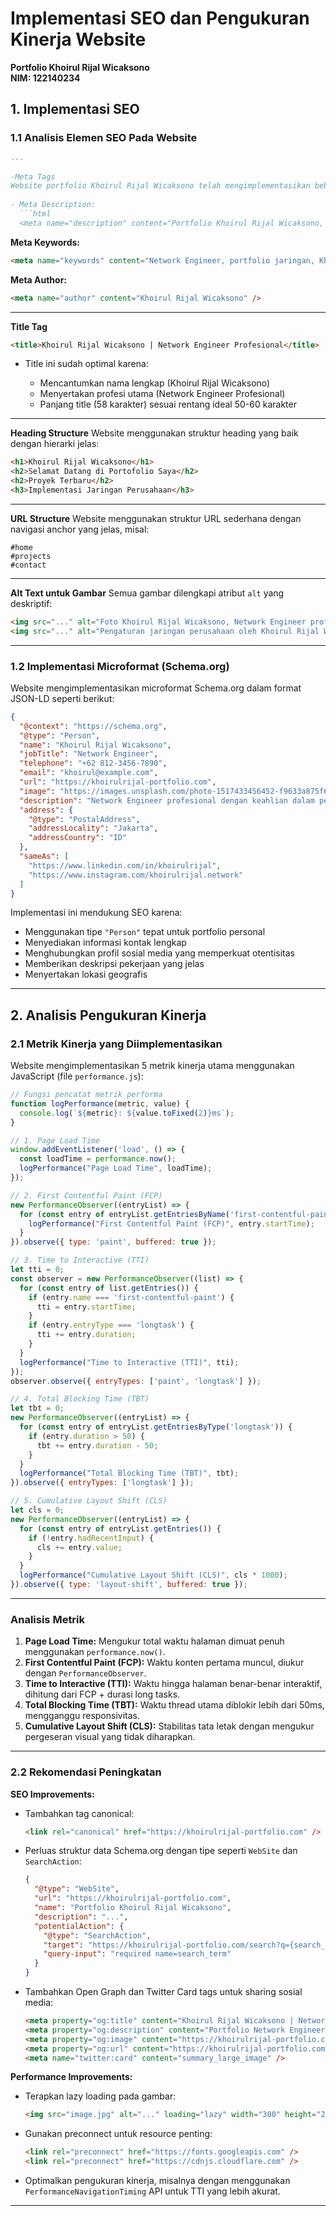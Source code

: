 # Implementasi SEO dan Pengukuran Kinerja Website  
**Portfolio Khoirul Rijal Wicaksono**  
**NIM: 122140234**


## 1. Implementasi SEO

### 1.1 Analisis Elemen SEO Pada Website
````markdown
---

-Meta Tags
Website portfolio Khoirul Rijal Wicaksono telah mengimplementasikan beberapa elemen SEO penting pada bagian `<head>` dokumen HTML:
  
- Meta Description:  
  ```html
  <meta name="description" content="Portfolio Khoirul Rijal Wicaksono, Network Engineer profesional dengan pengalaman dan keahlian di bidang jaringan komputer. Jelajahi proyek dan keahlian saya dalam manajemen dan pengelolaan jaringan!"/>
````

 **Meta Keywords:**

  ```html
  <meta name="keywords" content="Network Engineer, portfolio jaringan, Khoirul Rijal Wicaksono, administrasi jaringan, manajemen jaringan, IT network" />
  ```
 **Meta Author:**

  ```html
  <meta name="author" content="Khoirul Rijal Wicaksono" />
  ```

---

**Title Tag**

```html
<title>Khoirul Rijal Wicaksono | Network Engineer Profesional</title>
```

* Title ini sudah optimal karena:

  * Mencantumkan nama lengkap (Khoirul Rijal Wicaksono)
  * Menyertakan profesi utama (Network Engineer Profesional)
  * Panjang title (58 karakter) sesuai rentang ideal 50-60 karakter

---

**Heading Structure**
Website menggunakan struktur heading yang baik dengan hierarki jelas:

```html
<h1>Khoirul Rijal Wicaksono</h1>
<h2>Selamat Datang di Portofolio Saya</h2>
<h2>Proyek Terbaru</h2>
<h3>Implementasi Jaringan Perusahaan</h3>
```

---

**URL Structure**
Website menggunakan struktur URL sederhana dengan navigasi anchor yang jelas, misal:

```
#home  
#projects  
#contact
```

---

**Alt Text untuk Gambar**
Semua gambar dilengkapi atribut `alt` yang deskriptif:

```html
<img src="..." alt="Foto Khoirul Rijal Wicaksono, Network Engineer profesional" width="300" height="200" />
<img src="..." alt="Pengaturan jaringan perusahaan oleh Khoirul Rijal Wicaksono" width="300" height="200" />
```

---

### 1.2 Implementasi Microformat (Schema.org)

Website mengimplementasikan microformat Schema.org dalam format JSON-LD seperti berikut:

```json
{
  "@context": "https://schema.org",
  "@type": "Person",
  "name": "Khoirul Rijal Wicaksono",
  "jobTitle": "Network Engineer",
  "telephone": "+62 812-3456-7890",
  "email": "khoirul@example.com",
  "url": "https://khoirulrijal-portfolio.com",
  "image": "https://images.unsplash.com/photo-1517433456452-f9633a875f6f?ixlib=rb-4.0.3&auto=format&fit=crop&w=300&q=80",
  "description": "Network Engineer profesional dengan keahlian dalam pengelolaan jaringan, troubleshooting, dan optimasi solusi IT.",
  "address": {
    "@type": "PostalAddress",
    "addressLocality": "Jakarta",
    "addressCountry": "ID"
  },
  "sameAs": [
    "https://www.linkedin.com/in/khoirulrijal",
    "https://www.instagram.com/khoirulrijal.network"
  ]
}
```

Implementasi ini mendukung SEO karena:

* Menggunakan tipe `"Person"` tepat untuk portfolio personal
* Menyediakan informasi kontak lengkap
* Menghubungkan profil sosial media yang memperkuat otentisitas
* Memberikan deskripsi pekerjaan yang jelas
* Menyertakan lokasi geografis

---

## 2. Analisis Pengukuran Kinerja

### 2.1 Metrik Kinerja yang Diimplementasikan

Website mengimplementasikan 5 metrik kinerja utama menggunakan JavaScript (file `performance.js`):

```js
// Fungsi pencatat metrik performa
function logPerformance(metric, value) {
  console.log(`${metric}: ${value.toFixed(2)}ms`);
}

// 1. Page Load Time
window.addEventListener('load', () => {
  const loadTime = performance.now();
  logPerformance("Page Load Time", loadTime);
});

// 2. First Contentful Paint (FCP)
new PerformanceObserver((entryList) => {
  for (const entry of entryList.getEntriesByName('first-contentful-paint')) {
    logPerformance("First Contentful Paint (FCP)", entry.startTime);
  }
}).observe({ type: 'paint', buffered: true });

// 3. Time to Interactive (TTI)
let tti = 0;
const observer = new PerformanceObserver((list) => {
  for (const entry of list.getEntries()) {
    if (entry.name === 'first-contentful-paint') {
      tti = entry.startTime;
    }
    if (entry.entryType === 'longtask') {
      tti += entry.duration;
    }
  }
  logPerformance("Time to Interactive (TTI)", tti);
});
observer.observe({ entryTypes: ['paint', 'longtask'] });

// 4. Total Blocking Time (TBT)
let tbt = 0;
new PerformanceObserver((entryList) => {
  for (const entry of entryList.getEntriesByType('longtask')) {
    if (entry.duration > 50) {
      tbt += entry.duration - 50;
    }
  }
  logPerformance("Total Blocking Time (TBT)", tbt);
}).observe({ entryTypes: ['longtask'] });

// 5. Cumulative Layout Shift (CLS)
let cls = 0;
new PerformanceObserver((entryList) => {
  for (const entry of entryList.getEntries()) {
    if (!entry.hadRecentInput) {
      cls += entry.value;
    }
  }
  logPerformance("Cumulative Layout Shift (CLS)", cls * 1000);
}).observe({ type: 'layout-shift', buffered: true });
```

---

### Analisis Metrik

1. **Page Load Time:** Mengukur total waktu halaman dimuat penuh menggunakan `performance.now()`.
2. **First Contentful Paint (FCP):** Waktu konten pertama muncul, diukur dengan `PerformanceObserver`.
3. **Time to Interactive (TTI):** Waktu hingga halaman benar-benar interaktif, dihitung dari FCP + durasi long tasks.
4. **Total Blocking Time (TBT):** Waktu thread utama diblokir lebih dari 50ms, mengganggu responsivitas.
5. **Cumulative Layout Shift (CLS):** Stabilitas tata letak dengan mengukur pergeseran visual yang tidak diharapkan.

---

### 2.2 Rekomendasi Peningkatan

**SEO Improvements:**

* Tambahkan tag canonical:

  ```html
  <link rel="canonical" href="https://khoirulrijal-portfolio.com" />
  ```
* Perluas struktur data Schema.org dengan tipe seperti `WebSite` dan `SearchAction`:

  ```json
  {
    "@type": "WebSite",
    "url": "https://khoirulrijal-portfolio.com",
    "name": "Portfolio Khoirul Rijal Wicaksono",
    "description": "...",
    "potentialAction": {
      "@type": "SearchAction",
      "target": "https://khoirulrijal-portfolio.com/search?q={search_term}",
      "query-input": "required name=search_term"
    }
  }
  ```
* Tambahkan Open Graph dan Twitter Card tags untuk sharing sosial media:

  ```html
  <meta property="og:title" content="Khoirul Rijal Wicaksono | Network Engineer Profesional" />
  <meta property="og:description" content="Portfolio Network Engineer profesional dengan keahlian dalam pengelolaan jaringan." />
  <meta property="og:image" content="https://khoirulrijal-portfolio.com/images/profile.jpg" />
  <meta property="og:url" content="https://khoirulrijal-portfolio.com" />
  <meta name="twitter:card" content="summary_large_image" />
  ```

**Performance Improvements:**

* Terapkan lazy loading pada gambar:

  ```html
  <img src="image.jpg" alt="..." loading="lazy" width="300" height="200" />
  ```
* Gunakan preconnect untuk resource penting:

  ```html
  <link rel="preconnect" href="https://fonts.googleapis.com" />
  <link rel="preconnect" href="https://cdnjs.cloudflare.com" />
  ```
* Optimalkan pengukuran kinerja, misalnya dengan menggunakan `PerformanceNavigationTiming` API untuk TTI yang lebih akurat.

---


